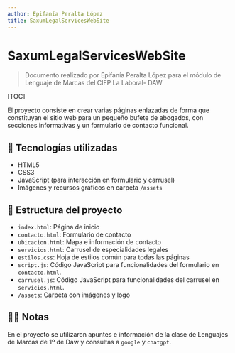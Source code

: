 ```yaml
---
author: Epifanía Peralta López
title: SaxumLegalServicesWebSite
---
```


# SaxumLegalServicesWebSite

> Documento realizado por Epifanía Peralta López para el módulo de Lenguaje de Marcas del CIFP La Laboral- DAW

[TOC]

El proyecto consiste en crear varias páginas enlazadas de forma que constituyan el sitio web para un pequeño bufete de abogados, con secciones informativas y un formulario de contacto funcional.

## 🚀 Tecnologías utilizadas

- HTML5
- CSS3
- JavaScript (para interacción en formulario y carrusel)
- Imágenes y recursos gráficos en carpeta `/assets`

## 📂 Estructura del proyecto

- `index.html`: Página de inicio
- `contacto.html`: Formulario de contacto
- `ubicacion.html`: Mapa e información de contacto
- `servicios.html`: Carrusel de especialidades legales
- `estilos.css`: Hoja de estilos común para todas las páginas
- `script.js`: Código JavaScript para funcionalidades del formulario en `contacto.html`.
- `carrusel.js`: Código JavaScript para funcionalidades del carrusel en `servicios.html`.
- `/assets`: Carpeta con imágenes y logo

## 👩‍💻 Notas

En el proyecto se utilizaron apuntes e información de la clase de Lenguajes de Marcas de 1º de Daw y consultas a `google` y `chatgpt`.

